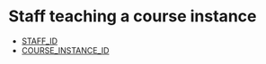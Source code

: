 # Staff teaching a course instance

* [STAFF_ID](staff_on_mod_instance.md#staff_id)
* [COURSE_INSTANCE_ID](course_instance.md#course_instance_id)
